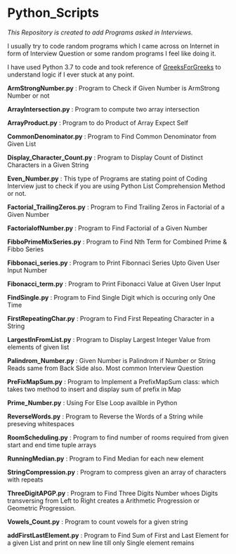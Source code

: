 # Python_Scripts

*This Repository is created to add Programs asked in Interviews.*

I usually try to code random programs which I came across on Internet in form of Interview Question or some random programs I feel like doing it.

I have used Python 3.7 to code and took reference of [GreeksForGreeks](https://www.geeksforgeeks.org/python-programming-language/) to understand logic if I ever stuck at any point.

**ArmStrongNumber.py** : Program to Check if Given Number is ArmStrong Number or not

**ArrayIntersection.py** : Program to compute two array intersection

**ArrayProduct.py** : Program to do Product of Array Expect Self

**CommonDenominator.py** : Program to Find Common Denominator from Given List

**Display_Character_Count.py** : Program to Display Count of Distinct Characters in a Given String

**Even_Number.py** : This type of Programs are stating point of Coding Interview just to check if you are using Python List Comprehension Method or not.

**Factorial_TrailingZeros.py** : Program to Find Trailing Zeros in Factorial of a Given Number

**FactorialofNumber.py** : Program to Find Factorial of a Given Number

**FibboPrimeMixSeries.py** : Program to Find Nth Term for Combined Prime & Fibbo Series 

**Fibbonaci_series.py** : Program to Print Fibonnaci Series Upto Given User Input Number

**Fibonacci_term.py** : Program to Print Fibonacci Value at Given User Input 

**FindSingle.py** : Program to Find Single Digit which is occuring only One Time

**FirstRepeatingChar.py** : Program to Find First Repeating Character in a String

**LargestInFromList.py** : Program to Display Largest Integer Value from elements of given list

**Palindrom_Number.py** : Given Number is Palindrom if Number or String Reads same from Back Side also. Most common Interview Question

**PreFixMapSum.py** : Program to Implement a PrefixMapSum class: which takes two method to insert and display sum of prefix in Map 

**Prime_Number.py** : Using For Else Loop availble in Python 

**ReverseWords.py** : Program to Reverse the Words of a String while preseving whitespaces

**RoomScheduling.py** : Program to find number of rooms required from given start and end time tuple arrays

**RunningMedian.py** : Program to Find Median for each new element

**StringCompression.py** : Program to compress given an array of characters with repeats

**ThreeDigitAPGP.py** : Program to Find Three Digits Number whoes Digits transversing from Left to Right creates a Arithmetic Progression or Geometric Progression.

**Vowels_Count.py** : Program to count vowels for a given string

**addFirstLastElement.py** : Program to Find Sum of First and Last Element for a given List and print on new line till only Single element remains
